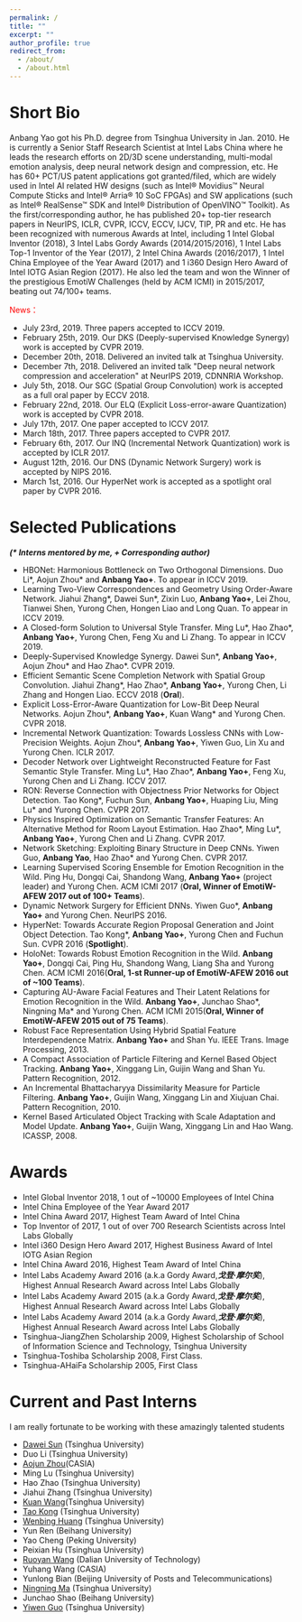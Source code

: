 ```yaml
---
permalink: /
title: ""
excerpt: ""
author_profile: true
redirect_from: 
  - /about/
  - /about.html
---
```


Short Bio
=====

Anbang Yao got his Ph.D. degree from Tsinghua University in Jan. 2010. He is currently a Senior Staff Research Scientist at Intel Labs China where he leads the research efforts on 2D/3D scene understanding, multi-modal emotion analysis, deep neural network design and compression, etc. He has 60+ PCT/US patent applications got granted/filed, which are widely used in Intel AI related HW designs (such as Intel® Movidius™ Neural Compute Sticks and Intel® Arria® 10  SoC FPGAs) and SW applications (such as Intel® RealSense™ SDK and Intel® Distribution of OpenVINO™ Toolkit). As the first/corresponding author, he has published 20+ top-tier research papers in NeurIPS, ICLR, CVPR, ICCV, ECCV, IJCV, TIP, PR and etc. He has been recognized with numerous Awards at Intel, including 1 Intel Global Inventor (2018), 3 Intel Labs Gordy Awards (2014/2015/2016), 1 Intel Labs Top-1 Inventor of the Year (2017), 2 Intel China Awards (2016/2017), 1 Intel China Employee of the Year Award (2017) and 1 i360 Design Hero Award of Intel IOTG Asian Region (2017). He also led the team and won the Winner of the prestigious EmotiW Challenges (held by ACM ICMI) in 2015/2017, beating out 74/100+ teams. 

<font color="red">News：</font> 
+ July 23rd, 2019. Three papers accepted to ICCV 2019.
+ February 25th, 2019. Our DKS (Deeply-supervised Knowledge Synergy) work is accepted by CVPR 2019.
+ December 20th, 2018. Delivered an invited talk at Tsinghua University.
+ December 7th, 2018. Delivered an invited talk "Deep neural network compression and acceleration" at NeurIPS 2019, CDNNRIA Workshop.
+ July 5th, 2018. Our SGC (Spatial Group Convolution) work is accepted as a full oral paper by ECCV 2018.
+ February 22nd, 2018. Our ELQ (Explicit Loss-error-aware Quantization) work is accepted by CVPR 2018.
+ July 17th, 2017. One paper accepted to ICCV 2017.
+ March 18th, 2017. Three papers accepted to CVPR 2017.
+ February 6th, 2017. Our INQ (Incremental Network Quantization) work is accepted by ICLR 2017.
+ August 12th, 2016. Our DNS (Dynamic Network Surgery) work is accepted by NIPS 2016.
+ March 1st, 2016. Our HyperNet work is accepted as a spotlight oral paper by CVPR 2016.

Selected Publications
=====

***(\* Interns mentored by me, \+ Corresponding author)***
+ HBONet: Harmonious Bottleneck on Two Orthogonal Dimensions. Duo Li\*, Aojun Zhou\* and **Anbang Yao+**. To appear in ICCV 2019.
+ Learning Two-View Correspondences and Geometry Using Order-Aware Network. Jiahui Zhang\*, Dawei Sun\*, Zixin Luo, **Anbang Yao+**, Lei Zhou, Tianwei Shen, Yurong Chen, Hongen Liao and Long Quan. To appear in ICCV 2019.
+ A Closed-form Solution to Universal Style Transfer. Ming Lu\*, Hao Zhao\*, **Anbang Yao+**, Yurong Chen, Feng Xu and Li Zhang. To appear in ICCV 2019.
+ Deeply-Supervised Knowledge Synergy. Dawei Sun\*, **Anbang Yao+**, Aojun Zhou\* and Hao Zhao\*. CVPR 2019.	
+ Efficient Semantic Scene Completion Network with Spatial Group Convolution. Jiahui Zhang\*, Hao Zhao\*, **Anbang Yao+**, Yurong Chen, Li Zhang and Hongen Liao. ECCV 2018 (**Oral**).
+ Explicit Loss-Error-Aware Quantization for Low-Bit Deep Neural Networks.  Aojun Zhou\*, **Anbang Yao+**, Kuan Wang\* and Yurong Chen. CVPR 2018.
+ Incremental Network Quantization: Towards Lossless CNNs with Low-Precision Weights. Aojun Zhou\*, **Anbang Yao+**, Yiwen Guo, Lin Xu and Yurong Chen. ICLR 2017.
+ Decoder Network over Lightweight Reconstructed Feature for Fast Semantic Style Transfer. Ming Lu\*, Hao Zhao\*, **Anbang Yao+**, Feng Xu, Yurong Chen and Li Zhang. ICCV 2017.
+ RON: Reverse Connection with Objectness Prior Networks for Object Detection. Tao Kong\*, Fuchun Sun, **Anbang Yao+**, Huaping Liu, Ming Lu* and Yurong Chen. CVPR 2017.
+ Physics Inspired Optimization on Semantic Transfer Features: An Alternative Method for Room Layout Estimation. Hao Zhao\*, Ming Lu\*, **Anbang Yao+**, Yurong Chen and Li Zhang. CVPR 2017.
+ Network Sketching: Exploiting Binary Structure in Deep CNNs. Yiwen Guo, **Anbang Yao**, Hao Zhao\* and Yurong Chen. CVPR 2017.
+ Learning Supervised Scoring Ensemble for Emotion Recognition in the Wild. Ping Hu, Dongqi Cai, Shandong Wang, **Anbang Yao+** (project leader) and Yurong Chen. ACM ICMI 2017 (**Oral, Winner of EmotiW-AFEW 2017 out of 100+ Teams**).
+ Dynamic Network Surgery for Efficient DNNs. Yiwen Guo\*, **Anbang Yao+** and Yurong Chen. NeurIPS 2016.
+ HyperNet: Towards Accurate Region Proposal Generation and Joint Object Detection. Tao Kong\*, **Anbang Yao+**, Yurong Chen and Fuchun Sun. CVPR 2016 (**Spotlight**).
+ HoloNet: Towards Robust Emotion Recognition in the Wild. **Anbang Yao+**, Dongqi Cai, Ping Hu, Shandong Wang, Liang Sha and Yurong Chen. ACM ICMI 2016(**Oral, 1-st Runner-up of EmotiW-AFEW 2016 out of ~100 Teams**).
+ Capturing AU-Aware Facial Features and Their Latent Relations for Emotion Recognition in the Wild. **Anbang Yao+**, Junchao Shao\*, Ningning Ma\* and Yurong Chen. ACM ICMI 2015(**Oral, Winner of EmotiW-AFEW 2015 out of 75 Teams**).
+ Robust Face Representation Using Hybrid Spatial Feature Interdependence Matrix. **Anbang Yao+** and Shan Yu. IEEE Trans. Image Processing, 2013.
+ A Compact Association of Particle Filtering and Kernel Based Object Tracking. **Anbang Yao+**, Xinggang Lin, Guijin Wang and Shan Yu. Pattern Recognition, 2012.
+ An Incremental Bhattacharyya Dissimilarity Measure for Particle Filtering. **Anbang Yao+**, Guijin Wang, Xinggang Lin and Xiujuan Chai. Pattern Recognition, 2010.
+ Kernel Based Articulated Object Tracking with Scale Adaptation and Model Update. **Anbang Yao+**, Guijin Wang, Xinggang Lin and Hao Wang. ICASSP, 2008.

Awards
=====
+ Intel Global Inventor 2018, 1 out of ~10000 Employees of Intel China 
+ Intel China Employee of the Year Award 2017 	
+ Intel China Award 2017, Highest Team Award of Intel China 
+ Top Inventor of 2017, 1 out of over 700 Research Scientists across Intel Labs Globally 
+ Intel i360 Design Hero Award 2017, Highest Business Award of Intel IOTG Asian Region 
+ Intel China Award 2016, Highest Team Award of Intel China 
+ Intel Labs Academy Award 2016 (a.k.a Gordy Award,***戈登·摩尔奖***), Highest Annual Research Award across Intel Labs Globally
+ Intel Labs Academy Award 2015 (a.k.a Gordy Award,***戈登·摩尔奖***), Highest Annual Research Award across Intel Labs Globally
+ Intel Labs Academy Award 2014 (a.k.a Gordy Award,***戈登·摩尔奖***), Highest Annual Research Award across Intel Labs Globally
+ Tsinghua-JiangZhen Scholarship 2009, Highest Scholarship of School of Information Science and Technology, Tsinghua University 
+ Tsinghua-Toshiba Scholarship 2008, First Class.	
+ Tsinghua-AHaiFa Scholarship 2005, First Class

Current and Past Interns
=====

I am really fortunate to be working with these amazingly talented students

+ [Dawei Sun](https://daweisun.me) (Tsinghua University)
+ Duo Li (Tsinghua University)
+ [Aojun Zhou](https://scholar.google.com/citations?user=cC8lXi8AAAAJ&hl=zh-CN)(CASIA) 
+ Ming Lu (Tsinghua University)
+ Hao Zhao (Tsinghua University)
+ Jiahui Zhang (Tsinghua University)
+ [Kuan Wang](https://scholar.google.com/citations?user=sGtYJngAAAAJ&hl=en)(Tsinghua University)
+ [Tao Kong](https://scholar.google.com/citations?user=kSUXLPkAAAAJ&hl=en) (Tsinghua University) 
+ [Wenbing Huang](https://sites.google.com/site/wenbinghuangshomepage/) (Tsinghua University) 
+ Yun Ren (Beihang University) 
+ Yao Cheng (Peking University) 
+ Peixian Hu (Tsinghua University) 
+ [Ruoyan Wang](https://www.linkedin.com/in/ruoyan-wang) (Dalian University of Technology) 
+ Yuhang Wang (CASIA)
+ Yunlong Bian (Beijing University of Posts and Telecommunications) 
+ [Ningning Ma](https://scholar.google.com/citations?user=vOAzYlcAAAAJ&hl=en&oi=sra) (Tsinghua University) 
+ Junchao Shao (Beihang University) 
+ [Yiwen Guo](https://scholar.google.com/citations?user=oi_lEwYAAAAJ&hl=en) (Tsinghua University)
